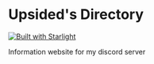 # Upsided's Directory

[![Built with Starlight](https://astro.badg.es/v2/built-with-starlight/tiny.svg)](https://starlight.astro.build)

Information website for my discord server
